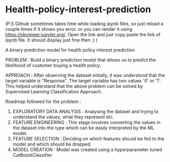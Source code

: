 # Health-policy-interest-prediction

(P.S Github sometimes takes time while loading ipynb files, so just reload a couple times if it shows you error. or you can render it using https://nbviewer.jupyter.org/. Open the link and just copy paste the link of ipynb file. It should display just fine then :) )

A binary prediction model for health policy interest prediction

PROBLEM : Build a binary prediction model that allows us to predict the likelihood of customer buying a health policy.

APPROACH : After observing the dataset initially, it was understood that the target variable is "Response". The target variable has two values '0' or '1'. This helped understand that the above problem can be solved by Supervised Learning Classification Approach.


Roadmap followed for the problem :
1) EXPLORATORY DATA ANALYSIS : Analysing the dataset and trying to understand the values, what they represent etc.
2) FEATURE ENGINEERING : This stage involves converting the values in the dataset into the type which can be easily interpreted by the ML model.
3) FEATURE SELECTION : Deciding on which features should be fed to the model and which should be dropped.
4) MODEL CREATION : Model was created using a hyperparameter tuned CatBoostClassifier 
